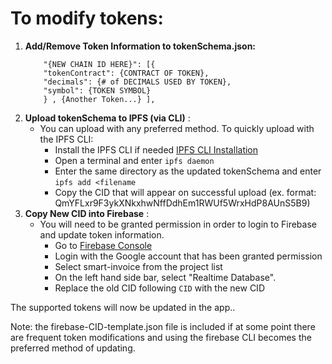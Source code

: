 # To modify tokens:

1.  **Add/Remove Token Information to tokenSchema.json:**

            "{NEW CHAIN ID HERE}": [{
            "tokenContract": {CONTRACT OF TOKEN},
            "decimals": {# of DECIMALS USED BY TOKEN},
            "symbol": {TOKEN SYMBOL}
            } , {Another Token...} ],

2)  **Upload tokenSchema to IPFS (via CLI)** :
    - You can upload with any preferred method. To quickly upload with the IPFS CLI:
      - Install the IPFS CLI if needed [IPFS CLI Installation](https://docs.ipfs.io/install/command-line/#system-requirements)
      - Open a terminal and enter `ipfs daemon`
      - Enter the same directory as the updated tokenSchema and enter `ipfs add <filename`
      - Copy the CID that will appear on successful upload (ex. format: QmYFLxr9F3ykXNkxhwNffDdhEm1RWUf5WrxHdP8AUnS5B9)
3)  **Copy New CID into Firebase** :
    - You will need to be granted permission in order to login to Firebase and update token information.
      - Go to [Firebase Console](https://console.firebase.google.com/)
      - Login with the Google account that has been granted permission
      - Select smart-invoice from the project list
      - On the left hand side bar, select "Realtime Database".
      - Replace the old CID following `CID` with the new CID

The supported tokens will now be updated in the app..

Note: the firebase-CID-template.json file is included if at some point there are frequent token modifications and using the firebase CLI becomes the preferred method of updating.
